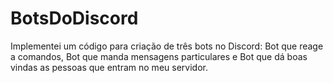 # BotsDoDiscord
Implementei um código para criação de três bots no Discord: Bot que reage a comandos, Bot que manda mensagens particulares e Bot que dá boas vindas as pessoas que entram no meu servidor.
